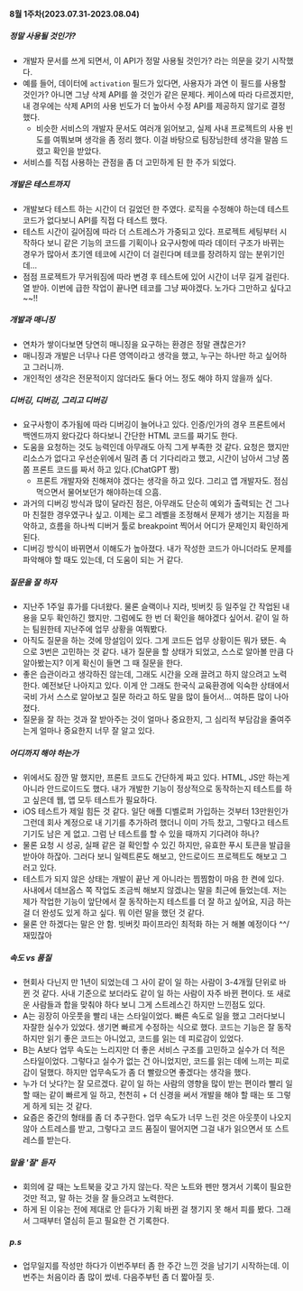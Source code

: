 #### 8월 1주차(2023.07.31-2023.08.04)

##### 정말 사용될 것인가?

- 개발자 문서를 쓰게 되면서, 이 API가 정말 사용될 것인가? 라는 의문을 갖기 시작했다. 
- 예를 들어, 데이터에 `activation` 필드가 있다면, 사용자가 과연 이 필드를 사용할 것인가? 아니면 그냥 삭제 API를 쓸 것인가 같은 문제다. 케이스에 따라 다르겠지만, 내 경우에는 삭제 API의 사용 빈도가 더 높아서 수정 API를 제공하지 않기로 결정 했다.
    - 비슷한 서비스의 개발자 문서도 여러개 읽어보고, 실제 사내 프로젝트의 사용 빈도를 여쭤보며 생각을 좀 정리 했다. 이걸 바탕으로 팀장님한테 생각을 말씀 드렸고 확인을 받았다.
- 서비스를 직접 사용하는 관점을 좀 더 고민하게 된 한 주가 되었다.


##### 개발은 테스트까지

- 개발보다 테스트 하는 시간이 더 길었던 한 주였다. 로직을 수정해야 하는데 테스트 코드가 없다보니 API를 직접 다 테스트 했다. 
- 테스트 시간이 길어짐에 따라 더 스트레스가 가중되고 있다. 프로젝트 세팅부터 시작하다 보니 같은 기능의 코드를 기획이나 요구사항에 따라 데이터 구조가 바뀌는 경우가 많아서 초기엔 테코에 시간이 더 걸린다며 테코를 장려하지 않는 분위기인데...
- 점점 프로젝트가 무거워짐에 따라 변경 후 테스트에 있어 시간이 너무 길게 걸린다. 열 받아. 이번에 급한 작업이 끝나면 테코를 그냥 짜야겠다. 노가다 그만하고 싶다고~~!!


##### 개발과 매니징

- 연차가 쌓이다보면 당연히 매니징을 요구하는 환경은 정말 괜찮은가? 
- 매니징과 개발은 너무나 다른 영역이라고 생각을 했고, 누구는 하나만 하고 싶어하고 그러니까. 
- 개인적인 생각은 전문적이지 않더라도 둘다 어느 정도 해야 하지 않을까 싶다.


##### 디버깅, 디버깅, 그리고 디버깅

- 요구사항이 추가됨에 따라 디버깅이 늘어나고 있다. 인증/인가의 경우 프론트에서 백엔드까지 왔다갔다 하다보니 간단한 HTML 코드를 짜기도 한다. 
- 도움을 요청하는 것도 능력인데 아무래도 아직 그게 부족한 것 같다. 요청은 했지만 리소스가 없다고 우선순위에서 밀려 좀 더 기다리라고 했고, 시간이 남아서 그냥 쫌쫌 프론트 코드를 짜서 하고 있다.(ChatGPT 짱)
    - 프론트 개발자와 친해져야 겠다는 생각을 하고 있다. 그리고 앱 개발자도. 점심 먹으면서 물어보던가 해야하는데 으흠. 
- 과거의 디버깅 방식과 많이 달라진 점은, 아무래도 단순히 예외가 출력되는 건 그나마 친절한 경우였구나 싶고. 이제는 로그 레벨을 조정해서 문제가 생기는 지점을 파악하고, 흐름을 하나씩 디버거 툴로 breakpoint 찍어서 어디가 문제인지 확인하게 된다. 
- 디버깅 방식이 바뀌면서 이해도가 높아졌다. 내가 작성한 코드가 아니더라도 문제를 파악해야 할 때도 있는데, 더 도움이 되는 거 같다. 


##### 질문을 잘 하자

- 지난주 1주일 휴가를 다녀왔다. 물론 슬랙이나 지라, 빗버킷 등 일주일 간 작업된 내용을 모두 확인하긴 했지만. 그럼에도 한 번 더 확인을 해야겠다 싶어서. 같이 일 하는 팀원한테 지난주에 업무 상황을 여쭤봤다.
- 아직도 질문을 하는 것에 망설임이 있다. 그게 코드든 업무 상황이든 뭐가 됐든. 속으로 3번은 고민하는 것 같다. 내가 질문을 할 상태가 되었고, 스스로 알아볼 만큼 다 알아봤는지? 이게 확신이 들면 그 때 질문을 한다. 
- 좋은 습관이라고 생각하진 않는데, 그래도 시간을 오래 끌려고 하지 않으려고 노력한다. 예전보단 나아지고 있다. 이게 안 그래도 한국식 교육환경에 익숙한 상태에서 국비 가서 스스로 알아보고 질문 하라고 하도 말을 많이 들어서... 여하튼 많이 나아졌다.
- 질문을 잘 하는 것과 잘 받아주는 것이 얼마나 중요한지, 그 심리적 부담감을 줄여주는게 얼마나 중요한지 너무 잘 알고 있다. 


##### 어디까지 해야 하는가

- 위에서도 잠깐 말 했지만, 프론트 코드도 간단하게 짜고 있다. HTML, JS만 하는게 아니라 안드로이드도 했다. 내가 개발한 기능이 정상적으로 동작하는지 테스트를 하고 싶은데 웹, 앱 모두 테스트가 필요하다. 
- iOS 테스트가 제일 힘든 것 같다. 일단 애플 디벨로퍼 가입하는 것부터 13만원인가 그런데 회사 계정으로 내 기기를 추가하려 했더니 이미 가득 찼고, 그렇다고 테스트 기기도 남은 게 없고. 그럼 난 테스트를 할 수 있을 때까지 기다려야 하나? 
- 물론 요청 시 성공, 실패 같은 걸 확인할 수 있긴 하지만, 유효한 푸시 토큰을 발급을 받아야 하잖아. 그러다 보니 일렉트론도 해보고, 안드로이드 프로젝트도 해보고 그러고 있다. 
- 테스트가 되지 않은 상태는 개발이 끝난 게 아니라는 찜찜함이 마음 한 켠에 있다. 사내에서 데브옵스 쪽 작업도 조금씩 해보지 않겠냐는 말을 최근에 들었는데. 저는 제가 작업한 기능이 앞단에서 잘 동작하는지 테스트를 더 잘 하고 싶어요, 지금 하는 걸 더 완성도 있게 하고 싶다. 뭐 이런 말을 했던 것 같다.
- 물론 안 하겠다는 말은 안 함. 빗버킷 파이프라인 최적화 하는 거 해볼 예정이다 \^^/ 재밌잖아


##### 속도 vs 품질

- 현회사 다닌지 만 1년이 되었는데 그 사이 같이 일 하는 사람이 3-4개월 단위로 바뀐 것 같다. 사내 기준으로 보더라도 같이 일 하는 사람이 자주 바뀐 편이다. 또 새로운 사람들과 합을 맞춰야 하다 보니 그게 스트레스긴 하지만 느낀점도 있다.
- A는 굉장히 아웃풋을 빨리 내는 스타일이었다. 빠른 속도로 일을 했고 그러다보니 자잘한 실수가 있었다. 생기면 빠르게 수정하는 식으로 했다. 코드는 기능은 잘 동작하지만 읽기 좋은 코드는 아니었고, 코드를 읽는 데 피로감이 있었다.
- B는 A보다 업무 속도는 느리지만 더 좋은 서비스 구조를 고민하고 실수가 더 적은 스타일이었다. 그렇다고 실수가 없는 건 아니었지만, 코드를 읽는 데에 느끼는 피로감이 덜했다. 하지만 업무속도가 좀 더 빨랐으면 좋겠다는 생각을 했다.
- 누가 더 낫다?는 잘 모르겠다. 같이 일 하는 사람의 영향을 많이 받는 편이라 빨리 일 할 때는 같이 빠르게 일 하고, 천천히 + 더 신경을 써서 개발을 해야 할 때는 또 그렇게 하게 되는 것 같다. 
- 요즘은 중간의 형태를 좀 더 추구한다. 업무 속도가 너무 느린 것은 아웃풋이 나오지 않아 스트레스를 받고, 그렇다고 코드 품질이 떨어지면 그걸 내가 읽으면서 또 스트레스를 받는다. 


##### 말을 '잘' 듣자

- 회의에 갈 때는 노트북을 갖고 가지 않는다. 작은 노트와 펜만 챙겨서 기록이 필요한 것만 적고, 말 하는 것을 잘 들으려고 노력한다. 
- 하게 된 이유는 전에 제대로 안 듣다가 기획 바뀐 걸 챙기지 못 해서 피를 봤다. 그래서 그때부터 열심히 듣고 필요한 건 기록한다. 


##### p.s
- 업무일지를 작성만 하다가 이번주부터 좀 한 주간 느낀 것을 남기기 시작하는데. 이번주는 처음이라 좀 많이 썼네. 다음주부턴 좀 더 짧아질 듯.